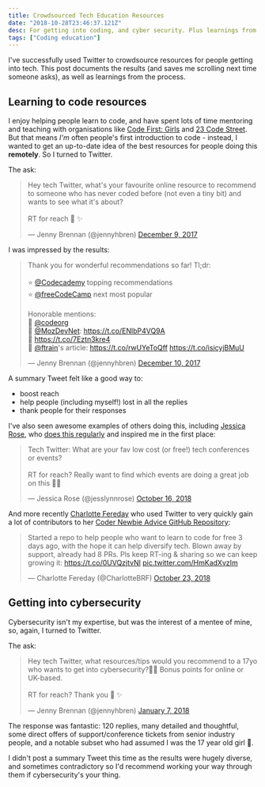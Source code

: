 ```yaml
---
title: Crowdsourced Tech Education Resources
date: "2018-10-28T23:46:37.121Z"
desc: For getting into coding, and cyber security. Plus learnings from crowdsourcing on Twitter.
tags: ["Coding education"]
---
```


I've successfully used Twitter to crowdsource resources for people getting into tech. This post documents the results (and saves me scrolling next time someone asks), as well as learnings from the process.

## Learning to code resources

I enjoy helping people learn to code, and have spent lots of time mentoring and teaching with organisations like [Code First: Girls](http://codefirstgirls.org.uk) and [23 Code Street](http://23codestreet.com). But that means *I'm* often people's first introduction to code - instead, I wanted to get an up-to-date idea of the best resources for people doing this **remotely**. So I turned to Twitter.

The ask:

<blockquote class="twitter-tweet tw-align-center" data-partner="tweetdeck"><p lang="en" dir="ltr">Hey tech Twitter, what&#39;s your favourite online resource to recommend to someone who has never coded before (not even a tiny bit) and wants to see what it&#39;s about? <br><br>RT for reach 🙏 ✨</p>&mdash; Jenny Brennan (@jennyhbren) <a href="https://twitter.com/jennyhbren/status/939445849888821248?ref_src=twsrc%5Etfw">December 9, 2017</a></blockquote>
<script async src="https://platform.twitter.com/widgets.js" charset="utf-8"></script>

I was impressed by the results:

<blockquote class="twitter-tweet tw-align-center" data-partner="tweetdeck"><p lang="en" dir="ltr">Thank you for wonderful recommendations so far! Tl;dr:<br><br>⭐️ <a href="https://twitter.com/Codecademy?ref_src=twsrc%5Etfw">@Codecademy</a> topping recommendations<br>⭐️ <a href="https://twitter.com/freeCodeCamp?ref_src=twsrc%5Etfw">@freeCodeCamp</a> next most popular<br><br>Honorable mentions:<br>🔸 <a href="https://twitter.com/codeorg?ref_src=twsrc%5Etfw">@codeorg</a> <br>🔸 <a href="https://twitter.com/MozDevNet?ref_src=twsrc%5Etfw">@MozDevNet</a>: <a href="https://t.co/ENlbP4VQ9A">https://t.co/ENlbP4VQ9A</a><br>🔸 <a href="https://t.co/7Eztn3kre4">https://t.co/7Eztn3kre4</a><br>🔸 <a href="https://twitter.com/ftrain?ref_src=twsrc%5Etfw">@ftrain</a>&#39;s article: <a href="https://t.co/rwUYeToQff">https://t.co/rwUYeToQff</a> <a href="https://t.co/isicyjBMuU">https://t.co/isicyjBMuU</a></p>&mdash; Jenny Brennan (@jennyhbren) <a href="https://twitter.com/jennyhbren/status/939932589762195456?ref_src=twsrc%5Etfw">December 10, 2017</a></blockquote>
<script async src="https://platform.twitter.com/widgets.js" charset="utf-8"></script>

A summary Tweet felt like a good way to:
* boost reach
* help people (including myself!) lost in all the replies
* thank people for their responses

I've also seen awesome examples of others doing this, including [Jessica Rose](https://twitter.com/jesslynnrose), who [does this regularly](https://twitter.com/search?q=from%3Ajesslynnrose%20tech%20twitter&src=typd) and inspired me in the first place:

<blockquote class="twitter-tweet tw-align-center" data-partner="tweetdeck"><p lang="en" dir="ltr">Tech Twitter: What are your fav low cost (or free!) tech conferences or events?<br><br>RT for reach? Really want to find which events are doing a great job on this 💸✨</p>&mdash; Jessica Rose (@jesslynnrose) <a href="https://twitter.com/jesslynnrose/status/1052226607656685568?ref_src=twsrc%5Etfw">October 16, 2018</a></blockquote>
<script async src="https://platform.twitter.com/widgets.js" charset="utf-8"></script>

And more recently [Charlotte Fereday](https://twitter.com/CharlotteBRF) who used Twitter to very quickly gain a lot of contributors to her [Coder Newbie Advice GitHub Repository](https://github.com/charlottebrf/coder-newbie-advice):

<blockquote class="twitter-tweet tw-align-center" data-lang="en"><p lang="en" dir="ltr">Started a repo to help people who want to learn to code for free 3 days ago, with the hope it can help diversify tech. Blown away by support, already had 8 PRs. Pls keep RT-ing &amp; sharing so we can keep growing it: <a href="https://t.co/0UVQzjtvNl">https://t.co/0UVQzjtvNl</a> <a href="https://t.co/HmKadXvzIm">pic.twitter.com/HmKadXvzIm</a></p>&mdash; Charlotte Fereday (@CharlotteBRF) <a href="https://twitter.com/CharlotteBRF/status/1054848928896684032?ref_src=twsrc%5Etfw">October 23, 2018</a></blockquote>
<script async src="https://platform.twitter.com/widgets.js" charset="utf-8"></script>


## Getting into cybersecurity

Cybersecurity isn't my expertise, but was the interest of a mentee of mine, so, again, I turned to Twitter.

The ask:

<blockquote class="twitter-tweet tw-align-center" data-partner="tweetdeck"><p lang="en" dir="ltr">Hey tech Twitter, what resources/tips would you recommend to a 17yo who wants to get into cybersecurity?👩‍💻 Bonus points for online or UK-based. <br><br>RT for reach? Thank you 🙏 ✨</p>&mdash; Jenny Brennan (@jennyhbren) <a href="https://twitter.com/jennyhbren/status/949991497218383872?ref_src=twsrc%5Etfw">January 7, 2018</a></blockquote>
<script async src="https://platform.twitter.com/widgets.js" charset="utf-8"></script>

The response was fantastic: 120 replies, many detailed and thoughtful, some direct offers of support/conference tickets from senior industry people, and a notable subset who had assumed I was the 17 year old girl 💁. 

I didn't post a summary Tweet this time as the results were hugely diverse, and sometimes contradictory so I'd recommend working your way through them if cybersecurity's your thing.

